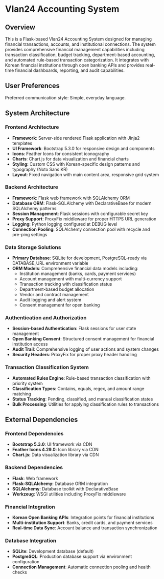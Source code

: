 # Vlan24 Accounting System

## Overview

This is a Flask-based Vlan24 Accounting System designed for managing financial transactions, accounts, and institutional connections. The system provides comprehensive financial management capabilities including transaction classification, budget tracking, department-based accounting, and automated rule-based transaction categorization. It integrates with Korean financial institutions through open banking APIs and provides real-time financial dashboards, reporting, and audit capabilities.

## User Preferences

Preferred communication style: Simple, everyday language.

## System Architecture

### Frontend Architecture
- **Framework**: Server-side rendered Flask application with Jinja2 templates
- **UI Framework**: Bootstrap 5.3.0 for responsive design and components
- **Icons**: Feather Icons for consistent iconography
- **Charts**: Chart.js for data visualization and financial charts
- **Styling**: Custom CSS with Korean-specific design patterns and typography (Noto Sans KR)
- **Layout**: Fixed navigation with main content area, responsive grid system

### Backend Architecture
- **Framework**: Flask web framework with SQLAlchemy ORM
- **Database ORM**: Flask-SQLAlchemy with DeclarativeBase for modern SQLAlchemy patterns
- **Session Management**: Flask sessions with configurable secret key
- **Proxy Support**: ProxyFix middleware for proper HTTPS URL generation
- **Logging**: Python logging configured at DEBUG level
- **Connection Pooling**: SQLAlchemy connection pool with recycle and pre-ping settings

### Data Storage Solutions
- **Primary Database**: SQLite for development, PostgreSQL-ready via DATABASE_URL environment variable
- **ORM Models**: Comprehensive financial data models including:
  - Institution management (banks, cards, payment services)
  - Account management with multi-currency support
  - Transaction tracking with classification status
  - Department-based budget allocation
  - Vendor and contract management
  - Audit logging and alert system
  - Consent management for open banking

### Authentication and Authorization
- **Session-based Authentication**: Flask sessions for user state management
- **Open Banking Consent**: Structured consent management for financial institution access
- **Audit Trail**: Comprehensive logging of user actions and system changes
- **Security Headers**: ProxyFix for proper proxy header handling

### Transaction Classification System
- **Automated Rules Engine**: Rule-based transaction classification with priority system
- **Classification Types**: Contains, equals, regex, and amount range matching
- **Status Tracking**: Pending, classified, and manual classification states
- **Bulk Processing**: Utilities for applying classification rules to transactions

## External Dependencies

### Frontend Dependencies
- **Bootstrap 5.3.0**: UI framework via CDN
- **Feather Icons 4.29.0**: Icon library via CDN
- **Chart.js**: Data visualization library via CDN

### Backend Dependencies
- **Flask**: Web framework
- **Flask-SQLAlchemy**: Database ORM integration
- **SQLAlchemy**: Database toolkit with DeclarativeBase
- **Werkzeug**: WSGI utilities including ProxyFix middleware

### Financial Integration
- **Korean Open Banking APIs**: Integration points for financial institutions
- **Multi-institution Support**: Banks, credit cards, and payment services
- **Real-time Data Sync**: Account balance and transaction synchronization

### Database Integration
- **SQLite**: Development database (default)
- **PostgreSQL**: Production database support via environment configuration
- **Connection Management**: Automatic connection pooling and health checks
